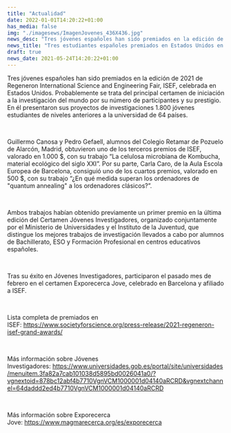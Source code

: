 ```yaml
---
title: "Actualidad"   
date: 2022-01-01T14:20:22+01:00
has_media: false
img: "./imagesews/ImagenJovenes_436X436.jpg"
news_desc: "Tres jóvenes españoles han sido premiados en la edición de 2021 de Regeneron International Science and Engineering Fair, ISEF, celebrada en Estados Unidos. Probablemente se trata del principal certamen de iniciación a la investigación del mundo por su número de participantes y su prestigio. En él presentaron sus proyectos de investigaciones 1.800 jóvenes estudiantes de niveles anteriores a la universidad de 64 países"
news_title: "Tres estudiantes españoles premiados en Estados Unidos en el certamen científico ISEF"
draft: true
news_date: 2021-05-24T14:20:22+01:00
---
```

<p>Tres j&oacute;venes espa&ntilde;oles han sido premiados en la edici&oacute;n de 2021 de Regeneron International Science and Engineering Fair, ISEF, celebrada en Estados Unidos. Probablemente se trata del principal certamen de iniciaci&oacute;n a la investigaci&oacute;n del mundo por su n&uacute;mero de participantes y su prestigio. En &eacute;l presentaron sus proyectos de investigaciones 1.800 j&oacute;venes estudiantes de niveles anteriores a la universidad de 64 pa&iacute;ses.</p>
<p>&nbsp;</p>
<p>Guillermo Canosa y Pedro Gefaell, alumnos del Colegio Retamar de Pozuelo de Alarc&oacute;n, Madrid, obtuvieron uno de los terceros premios de ISEF, valorado en 1.000 $, con su trabajo &ldquo;La celulosa microbiana de Kombucha, material ecol&oacute;gico del siglo XXI&rdquo;. Por su parte, Carla Caro, de la Aula Escola Europea de Barcelona, consigui&oacute; uno de los cuartos premios, valorado en 500 $, con su trabajo &ldquo;&iquest;En qu&eacute; medida superan los ordenadores de "quantum annealing" a los ordenadores cl&aacute;sicos?&rdquo;.</p>
<p>&nbsp;</p>
<p>Ambos trabajos hab&iacute;an obtenido previamente un primer premio en la &uacute;ltima edici&oacute;n del Certamen J&oacute;venes Investigadores, organizado conjuntamente por el Ministerio de Universidades y el Instituto de la Juventud, que distingue los mejores trabajos de investigaci&oacute;n llevados a cabo por alumnos de Bachillerato, ESO y Formaci&oacute;n Profesional en centros educativos espa&ntilde;oles.</p>
<p>&nbsp;</p>
<p>Tras su &eacute;xito en J&oacute;venes Investigadores, participaron el pasado mes de febrero en el certamen Exporecerca Jove, celebrado en Barcelona y afiliado a ISEF.</p>
<p>&nbsp;</p>
<p>Lista completa de premiados en ISEF:<span>&nbsp;</span><a href="https://www.societyforscience.org/press-release/2021-regeneron-isef-grand-awards/">https://www.societyforscience.org/press-release/2021-regeneron-isef-grand-awards/</a></p>
<p>&nbsp;</p>
<p>M&aacute;s informaci&oacute;n sobre J&oacute;venes Investigadores:<span>&nbsp;</span><a href="https://www.universidades.gob.es/portal/site/universidades/menuitem.3fa82a7cab101038d5895bd0026041a0/?vgnextoid=878bc12abf4b7710VgnVCM1000001d04140aRCRD&amp;vgnextchannel=64daddd2ed4b7710VgnVCM1000001d04140aRCRD">https://www.universidades.gob.es/portal/site/universidades/menuitem.3fa82a7cab101038d5895bd0026041a0/?vgnextoid=878bc12abf4b7710VgnVCM1000001d04140aRCRD&amp;vgnextchannel=64daddd2ed4b7710VgnVCM1000001d04140aRCRD</a></p>
<p>&nbsp;</p>
<p>M&aacute;s informaci&oacute;n sobre Exporecerca Jove:<span>&nbsp;</span><a href="https://www.magmarecerca.org/es/exporecerca">https://www.magmarecerca.org/es/exporecerca</a></p>